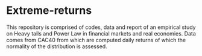 # Extreme-returns
This repository is comprised of codes, data and report of an empirical study on Heavy tails and Power Law in financial markets and real economies.
Data comes from CAC40 from which are computed daily returns of which the normality of the distribution is assessed. 
